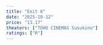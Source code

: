 ```yaml
---
title: "Exit 8"
date: "2025-10-12"
price: "13.17"
theaters: ["TOHO CINEMAS Susukino"]
ratings: ["R"]
---
```

